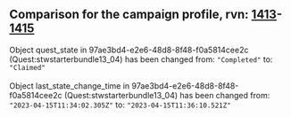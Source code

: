 ## Comparison for the campaign profile, rvn: [1413](https://github.com/PRO100KatYT/FortniteProfileRevisions/tree/main/profiles/campaign/1413%20campaign.json)-[1415](https://github.com/PRO100KatYT/FortniteProfileRevisions/tree/main/profiles/campaign/1415%20campaign.json)

Object quest_state in 97ae3bd4-e2e6-48d8-8f48-f0a5814cee2c (Quest:stwstarterbundle13_04) has been changed from: `"Completed"` to: `"Claimed"`
<br><br>
Object last_state_change_time in 97ae3bd4-e2e6-48d8-8f48-f0a5814cee2c (Quest:stwstarterbundle13_04) has been changed from: `"2023-04-15T11:34:02.305Z"` to: `"2023-04-15T11:36:10.521Z"`
<br><br>
